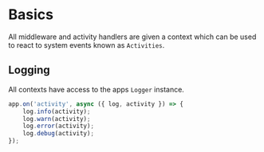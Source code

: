 # Basics

All middleware and activity handlers are given a context which can be used to
react to system events known as `Activities`.

## Logging

All contexts have access to the apps `Logger` instance.

```typescript
app.on('activity', async ({ log, activity }) => {
    log.info(activity);
    log.warn(activity);
    log.error(activity);
    log.debug(activity);
});
```
